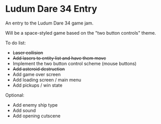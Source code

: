 # Ludum Dare 34 Entry
An entry to the Ludum Dare 34 game jam.

Will be a space-styled game based on the "two button controls" theme.

To do list: 
- ~~Laser collision~~
- ~~Add lasers to entity list and have them move~~
- Implement the two button control scheme (mouse buttons)
- ~~Add asteroid destruction~~
- Add game over screen
- Add loading screen / main menu
- Add pickups / win state

Optional:
- Add enemy ship type
- Add sound
- Add opening cutscene
